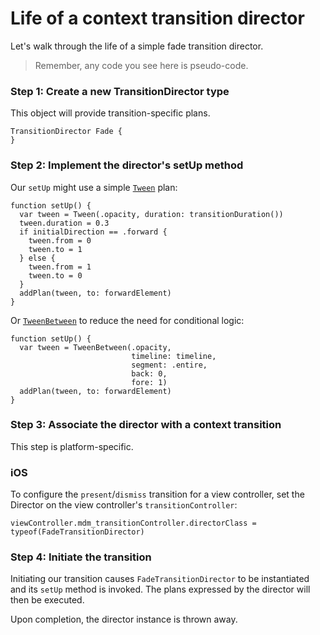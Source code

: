 # Life of a context transition director

Let's walk through the life of a simple fade transition director.

> Remember, any code you see here is pseudo-code.

### Step 1: Create a new TransitionDirector type

This object will provide transition-specific plans.

```
TransitionDirector Fade {
}
```

### Step 2: Implement the director's setUp method

Our `setUp` might use a simple [`Tween`](https://material-motion.gitbooks.io/material-motion-starmap/content/specifications/plans/Tween.html) plan:

```
function setUp() {
  var tween = Tween(.opacity, duration: transitionDuration())
  tween.duration = 0.3
  if initialDirection == .forward {
    tween.from = 0
    tween.to = 1
  } else {
    tween.from = 1
    tween.to = 0
  }
  addPlan(tween, to: forwardElement)
}
```

Or [`TweenBetween`](https://material-motion.gitbooks.io/material-motion-starmap/content/specifications/plans/TweenBetween.html) to reduce the need for conditional logic:

```
function setUp() {
  var tween = TweenBetween(.opacity,
                           timeline: timeline,
                           segment: .entire,
                           back: 0,
                           fore: 1)
  addPlan(tween, to: forwardElement)
}
```

### Step 3: Associate the director with a context transition

This step is platform-specific.

### iOS

To configure the `present`/`dismiss` transition for a view controller, set the Director on the view controller's `transitionController`:

```
viewController.mdm_transitionController.directorClass = typeof(FadeTransitionDirector)
```

### Step 4: Initiate the transition

Initiating our transition causes `FadeTransitionDirector` to be instantiated and its `setUp` method is invoked. The plans expressed by the director will then be executed.

Upon completion, the director instance is thrown away.
